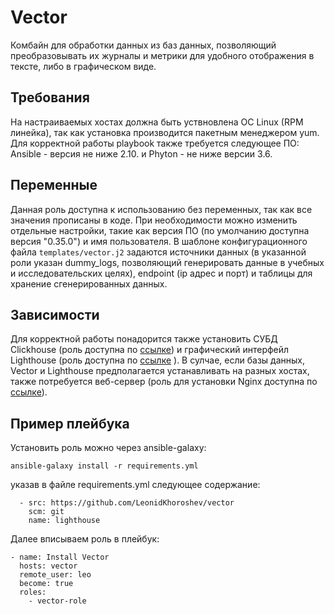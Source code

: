 Vector
=========

Комбайн для обработки данных из баз данных, позволяющий преобразовывать их журналы и метрики для удобного отображения в тексте, либо в графическом виде.

Требования
------------

На настраиваемых хостах должна быть уствновлена ОС Linux (RPM линейка), так как установка производится пакетным менеджером yum. Для корректной работы playbook также требуется следующее ПО: Ansible - версия не ниже 2.10.
и Phyton - не ниже версии 3.6.

Переменные
--------------

Данная роль доступна к использованию без переменных, так как все значения прописаны в коде. При необходимости можно изменить отдельные настройки, такие как версия ПО (по умолчанию доступна версия "0.35.0") и имя пользователя. В шаблоне конфигурационного файла `templates/vector.j2` задаются источники данных (в указанной роли указан  dummy_logs, позволяющий генерировать данные в учебных и исследовательских целях), endpoint (ip адрес и порт) и таблицы для хранение сгенерированных данных.


Зависимости
------------

Для корректной работы понадорится также установить СУБД Clickhouse (роль доступна по [ссылке](https://github.com/LeonidKhoroshev/clickhouse-role)) и графический интерфейл Lighthouse (роль доступна по [ссылке](https://github.com/LeonidKhoroshev/lighthouse) ). В сулчае, если базы данных, Vector и Lighthouse предполагается устанавливать на разных хостах, также потребуется веб-сервер (роль для установки Nginx доступна по [ссылке](https://github.com/LeonidKhoroshev/nginx)).

Пример плейбука
----------------

Установить роль можно через ansible-galaxy:
```
ansible-galaxy install -r requirements.yml
```

указав в файле requirements.yml cледующее содержание:
```
  - src: https://github.com/LeonidKhoroshev/vector
    scm: git
    name: lighthouse
```

Далее вписываем роль в плейбук:
```
- name: Install Vector
  hosts: vector
  remote_user: leo
  become: true
  roles:
    - vector-role
```
